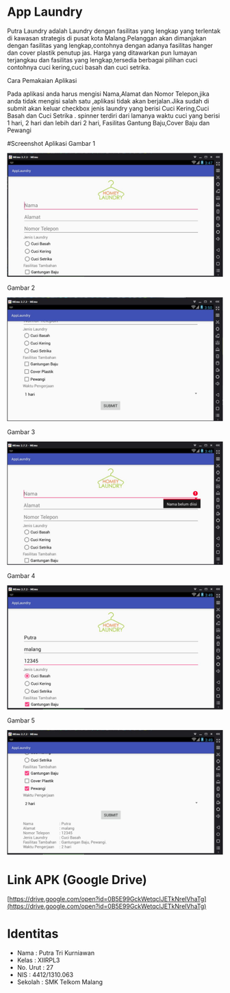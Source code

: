 # App Laundry

Putra Laundry adalah Laundry dengan fasilitas yang lengkap yang terlentak di kawasan strategis di pusat kota Malang.Pelanggan akan dimanjakan dengan fasilitas yang lengkap,contohnya dengan adanya fasilitas hanger dan cover plastik penutup jas. Harga yang ditawarkan pun lumayan terjangkau dan fasilitas yang lengkap,tersedia berbagai pilihan cuci contohnya cuci kering,cuci basah dan cuci setrika.

Cara Pemakaian Aplikasi

Pada aplikasi anda harus mengisi Nama,Alamat dan Nomor Telepon,jika anda tidak mengisi salah satu ,aplikasi tidak akan berjalan.Jika sudah di submit akan keluar checkbox jenis laundry yang berisi Cuci Kering,Cuci Basah dan Cuci Setrika . spinner terdiri dari lamanya waktu cuci yang berisi 1 hari, 2 hari dan lebih dari 2 hari, Fasilitas Gantung Baju,Cover Baju dan Pewangi

#Screenshot Aplikasi
Gambar 1

![screenshot](https://github.com/putratk/AppLaundry/blob/master/1.JPG)

Gambar 2

![screenshot](https://github.com/putratk/AppLaundry/blob/master/2.JPG)

Gambar 3

![screenshot](https://github.com/putratk/AppLaundry/blob/master/3.JPG)

Gambar 4

![screenshot](https://github.com/putratk/AppLaundry/blob/master/4.JPG)

Gambar 5

![screenshot](https://github.com/putratk/AppLaundry/blob/master/5.JPG)

# Link APK (Google Drive)
[https://drive.google.com/open?id=0B5E99GckWetqclJETkNrelVhaTg](https://drive.google.com/open?id=0B5E99GckWetqclJETkNrelVhaTg)

# Identitas
* Nama : Putra Tri Kurniawan
* Kelas : XIIRPL3
* No. Urut : 27
* NIS : 4412/1310.063
* Sekolah : SMK Telkom Malang
